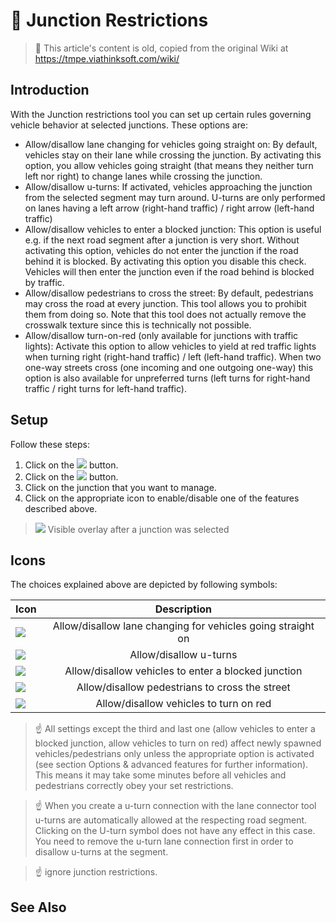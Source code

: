 # 👴 Junction Restrictions

> 👴 This article's content is old, copied from the original Wiki at https://tmpe.viathinksoft.com/wiki/

## Introduction

With the Junction restrictions tool you can set up certain rules governing vehicle behavior at selected junctions. These
options are:

* Allow/disallow lane changing for vehicles going straight on: By default, vehicles stay on their lane while crossing
  the junction. By activating this option, you allow vehicles going straight (that means they neither turn left nor
  right) to change lanes while crossing the junction.
* Allow/disallow u-turns: If activated, vehicles approaching the junction from the selected segment may turn around.
  U-turns are only performed on lanes having a left arrow (right-hand traffic) / right arrow (left-hand traffic)
* Allow/disallow vehicles to enter a blocked junction: This option is useful e.g. if the next road segment after a
  junction is very short. Without activating this option, vehicles do not enter the junction if the road behind it is
  blocked. By activating this option you disable this check. Vehicles will then enter the junction even if the road
  behind is blocked by traffic.
* Allow/disallow pedestrians to cross the street: By default, pedestrians may cross the road at every junction. This
  tool allows you to prohibit them from doing so. Note that this tool does not actually remove the crosswalk texture
  since this is technically not possible.
* Allow/disallow turn-on-red (only available for junctions with traffic lights): Activate this option to allow vehicles
  to yield at red traffic lights when turning right (right-hand traffic) / left (left-hand traffic). When two one-way
  streets cross (one incoming and one outgoing one-way) this option is also available for unpreferred turns (left turns
  for right-hand traffic / right turns for left-hand traffic).

## Setup

Follow these steps:

1. Click on the ![](btnMain.png) button.
2. Click on the ![](btnJunctionRestrictions.png) button.
3. Click on the junction that you want to manage.
4. Click on the appropriate icon to enable/disable one of the features described above.

> ![](picJunctionRestrictions_junction.png)
> Visible overlay after a junction was selected

## Icons

The choices explained above are depicted by following symbols:

| Icon                              |                         Description                         |
|:----------------------------------|:-----------------------------------------------------------:|
| ![](picLegacyJR_laneChange.png)   | Allow/disallow lane changing for vehicles going straight on |        
| ![](picLegacyJR_uTurn.png)        |                   Allow/disallow u-turns                    |        
| ![](picLegacyJR_blockedEnter.png) |     Allow/disallow vehicles to enter a blocked junction     |        
| ![](picLegacyJR_crossing.png)     |       Allow/disallow pedestrians to cross the street        |        
| ![](picLegacyJR_laneChange.png)   |           Allow/disallow vehicles to turn on red            |        

> ☝️ All settings except the third and last one (allow vehicles to enter a blocked junction, allow
> vehicles to turn on red) affect newly spawned vehicles/pedestrians only unless the appropriate
> option is activated (see section Options & advanced features for further information). This means
> it may take some minutes before all vehicles and pedestrians correctly obey your set restrictions.

> ☝️ When you create a u-turn connection with the lane connector tool u-turns are automatically
> allowed at the respecting road segment. Clicking on the U-turn symbol does not have any effect in
> this case. You need to remove the u-turn lane connection first in order to disallow u-turns at the segment.

> ☝️ [](../Reckless-Drivers.md) ignore junction restrictions.

## See Also

[](L-Vehicle-Routing.md)
